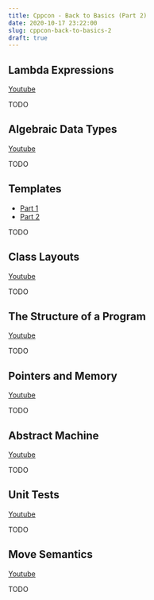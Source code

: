 ```yaml
---
title: Cppcon - Back to Basics (Part 2)
date: 2020-10-17 23:22:00
slug: cppcon-back-to-basics-2
draft: true
---
```


## Lambda Expressions

[Youtube](https://www.youtube.com/watch?v=ZIPNFcw6V9o)

TODO

## Algebraic Data Types

[Youtube](https://www.youtube.com/watch?v=OJzmWqCCZaM)

TODO

## Templates

- [Part 1](https://www.youtube.com/watch?v=VNJ4wiuxJM4)
- [Part 2](https://www.youtube.com/watch?v=tiAVWcjIF6o)

TODO

## Class Layouts

[Youtube](https://www.youtube.com/watch?v=SShSV_iV1Ko)

TODO

## The Structure of a Program

[Youtube](https://www.youtube.com/watch?v=3KoXeegncrs)

TODO

## Pointers and Memory

[Youtube](https://www.youtube.com/watch?v=rqVWj0aVSxg)

TODO

## Abstract Machine

[Youtube](https://www.youtube.com/watch?v=ZAji7PkXaKY&list=PLHTh1InhhwT6VxYHtoWIvOup9gz0p95Qr&index=2)

TODO

## Unit Tests

[Youtube](https://www.youtube.com/watch?v=_OHE33s7EKw&list=PLHTh1InhhwT6VxYHtoWIvOup9gz0p95Qr&index=50&t=365s)

TODO

## Move Semantics

[Youtube](https://www.youtube.com/watch?v=ZG59Bqo7qX4&list=PLHTh1InhhwT6VxYHtoWIvOup9gz0p95Qr&index=68)

TODO